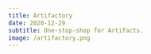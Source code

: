 ```yaml
---
title: Artifactory
date: 2020-12-29
subtitle: One-stop-shop for Artifacts.
image: /artifactory.png
---
```


